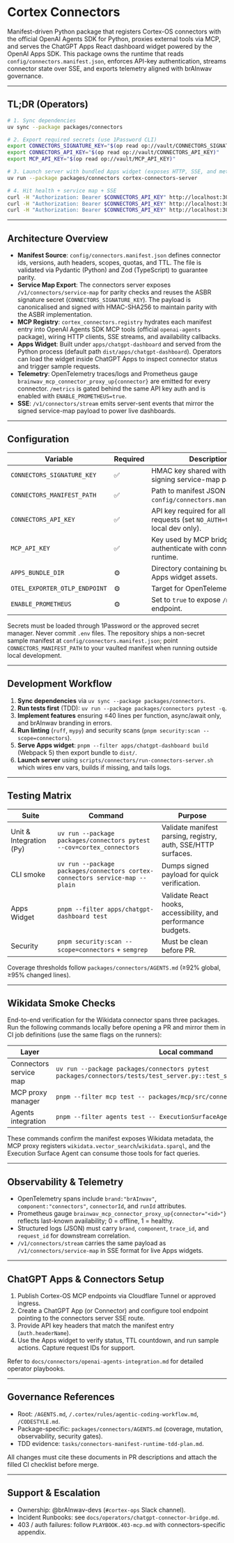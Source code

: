 # Cortex Connectors

Manifest-driven Python package that registers Cortex-OS connectors with the official OpenAI Agents SDK for Python, proxies external tools via MCP, and serves the ChatGPT Apps React dashboard widget powered by the OpenAI Apps SDK. This package owns the runtime that reads `config/connectors.manifest.json`, enforces API-key authentication, streams connector state over SSE, and exports telemetry aligned with brAInwav governance.

---

## TL;DR (Operators)

```bash
# 1. Sync dependencies
uv sync --package packages/connectors

# 2. Export required secrets (use 1Password CLI)
export CONNECTORS_SIGNATURE_KEY="$(op read op://vault/CONNECTORS_SIGNATURE_KEY)"
export CONNECTORS_API_KEY="$(op read op://vault/CONNECTORS_API_KEY)"
export MCP_API_KEY="$(op read op://vault/MCP_API_KEY)"

# 3. Launch server with bundled Apps widget (exposes HTTP, SSE, and metrics)
uv run --package packages/connectors cortex-connectors-server

# 4. Hit health + service map + SSE
curl -H "Authorization: Bearer $CONNECTORS_API_KEY" http://localhost:3026/health
curl -H "Authorization: Bearer $CONNECTORS_API_KEY" http://localhost:3026/v1/connectors/service-map
curl -H "Authorization: Bearer $CONNECTORS_API_KEY" http://localhost:3026/v1/connectors/stream
```

---

## Architecture Overview

- **Manifest Source**: `config/connectors.manifest.json` defines connector ids, versions, auth headers, scopes, quotas, and TTL. The file is validated via Pydantic (Python) and Zod (TypeScript) to guarantee parity.
- **Service Map Export**: The connectors server exposes `/v1/connectors/service-map` for parity checks and reuses the ASBR signature secret (`CONNECTORS_SIGNATURE_KEY`). The payload is canonicalised and signed with HMAC-SHA256 to maintain parity with the ASBR implementation.
- **MCP Registry**: `cortex_connectors.registry` hydrates each manifest entry into OpenAI Agents SDK MCP tools (official `openai-agents` package), wiring HTTP clients, SSE streams, and availability callbacks.
- **Apps Widget**: Built under `apps/chatgpt-dashboard` and served from the Python process (default path `dist/apps/chatgpt-dashboard`). Operators can load the widget inside ChatGPT Apps to inspect connector status and trigger sample requests.
- **Telemetry**: OpenTelemetry traces/logs and Prometheus gauge `brainwav_mcp_connector_proxy_up{connector}` are emitted for every connector. `/metrics` is gated behind the same API key auth and is enabled with `ENABLE_PROMETHEUS=true`.
- **SSE**: `/v1/connectors/stream` emits server-sent events that mirror the signed service-map payload to power live dashboards.

---

## Configuration

| Variable | Required | Description |
|----------|----------|-------------|
| `CONNECTORS_SIGNATURE_KEY` | ✅ | HMAC key shared with ASBR for signing service-map payloads. |
| `CONNECTORS_MANIFEST_PATH` | ✅ | Path to manifest JSON (defaults to `config/connectors.manifest.json`). |
| `CONNECTORS_API_KEY` | ✅ | API key required for all HTTP/SSE requests (set `NO_AUTH=true` for local dev only). |
| `MCP_API_KEY` | ✅ | Key used by MCP bridge/server to authenticate with connectors runtime. |
| `APPS_BUNDLE_DIR` | ⚙️ | Directory containing built ChatGPT Apps widget assets. |
| `OTEL_EXPORTER_OTLP_ENDPOINT` | ⚙️ | Target for OpenTelemetry exports. |
| `ENABLE_PROMETHEUS` | ⚙️ | Set to `true` to expose `/metrics` endpoint. |

Secrets must be loaded through 1Password or the approved secret manager. Never commit `.env` files. The repository ships a
non-secret sample manifest at `config/connectors.manifest.json`; point `CONNECTORS_MANIFEST_PATH` to your vaulted manifest when
running outside local development.

---

## Development Workflow

1. **Sync dependencies** via `uv sync --package packages/connectors`.
2. **Run tests first** (TDD): `uv run --package packages/connectors pytest -q`.
3. **Implement features** ensuring ≤40 lines per function, async/await only, and brAInwav branding in errors.
4. **Run linting** (`ruff`, `mypy`) and security scans (`pnpm security:scan --scope=connectors`).
5. **Serve Apps widget**: `pnpm --filter apps/chatgpt-dashboard build` (Webpack 5) then export bundle to `dist/`.
6. **Launch server** using `scripts/connectors/run-connectors-server.sh` which wires env vars, builds if missing, and tails logs.

---

## Testing Matrix

| Suite | Command | Purpose |
|-------|---------|---------|
| Unit & Integration (Py) | `uv run --package packages/connectors pytest --cov=cortex_connectors` | Validate manifest parsing, registry, auth, SSE/HTTP surfaces. |
| CLI smoke | `uv run --package packages/connectors cortex-connectors service-map --plain` | Dumps signed payload for quick verification. |
| Apps Widget | `pnpm --filter apps/chatgpt-dashboard test` | Validate React hooks, accessibility, and performance budgets. |
| Security | `pnpm security:scan --scope=connectors` + `semgrep` | Must be clean before PR. |

Coverage thresholds follow `packages/connectors/AGENTS.md` (≥92% global, ≥95% changed lines).

---

## Wikidata Smoke Checks

End-to-end verification for the Wikidata connector spans three packages. Run the following commands locally before opening a PR and mirror them in CI job definitions (use the same flags on the runners):

| Layer | Local command | CI target |
|-------|---------------|-----------|
| Connectors service map | `uv run --package packages/connectors pytest packages/connectors/tests/test_server.py::test_service_map_authentication` | `pnpm --filter connectors test -- --runInBand packages/connectors/tests/test_server.py` |
| MCP proxy manager | `pnpm --filter mcp test -- packages/mcp/src/connectors/manager.test.ts` | `pnpm --filter mcp test -- --runInBand packages/mcp/src/connectors/manager.test.ts` |
| Agents integration | `pnpm --filter agents test -- ExecutionSurfaceAgent.connectors.test.ts` | `pnpm --filter agents test -- --runInBand ExecutionSurfaceAgent.connectors.test.ts` |

These commands confirm the manifest exposes Wikidata metadata, the MCP proxy registers `wikidata.vector_search`/`wikidata.sparql`, and the Execution Surface Agent can consume those tools for fact queries.

---

## Observability & Telemetry

- OpenTelemetry spans include `brand:"brAInwav"`, `component:"connectors"`, `connectorId`, and `runId` attributes.
- Prometheus gauge `brainwav_mcp_connector_proxy_up{connector="<id>"}` reflects last-known availability; 0 = offline, 1 = healthy.
- Structured logs (JSON) must carry `brand`, `component`, `trace_id`, and `request_id` for downstream correlation.
- `/v1/connectors/stream` carries the same payload as `/v1/connectors/service-map` in SSE format for live Apps widgets.

---

## ChatGPT Apps & Connectors Setup

1. Publish Cortex-OS MCP endpoints via Cloudflare Tunnel or approved ingress.
2. Create a ChatGPT App (or Connector) and configure tool endpoint pointing to the connectors server SSE route.
3. Provide API key headers that match the manifest entry (`auth.headerName`).
4. Use the Apps widget to verify status, TTL countdown, and run sample actions. Capture request IDs for support.

Refer to `docs/connectors/openai-agents-integration.md` for detailed operator playbooks.

---

## Governance References

- Root: `/AGENTS.md`, `/.cortex/rules/agentic-coding-workflow.md`, `/CODESTYLE.md`.
- Package-specific: `packages/connectors/AGENTS.md` (coverage, mutation, observability, security gates).
- TDD evidence: `tasks/connectors-manifest-runtime-tdd-plan.md`.

All changes must cite these documents in PR descriptions and attach the filled CI checklist before merge.

---

## Support & Escalation

- Ownership: @brAInwav-devs (`#cortex-ops` Slack channel).
- Incident Runbooks: see `docs/operators/chatgpt-connector-bridge.md`.
- 403 / auth failures: follow `PLAYBOOK.403-mcp.md` with connectors-specific appendix.
